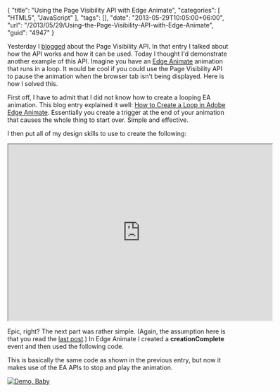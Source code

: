 {
	"title": "Using the Page Visibility API with Edge Animate",
	"categories": [
		"HTML5",
		"JavaScript"
	],
	"tags": [],
	"date": "2013-05-29T10:05:00+06:00",
	"url": "/2013/05/29/Using-the-Page-Visibility-API-with-Edge-Animate",
	"guid": "4947"
}

Yesterday I <a href="http://www.raymondcamden.com/index.cfm/2013/5/28/Using-the-Page-Visibility-API">blogged</a> about the Page Visibility API. In that entry I talked about how the API works and how it can be used. Today I thought I'd demonstrate another example of this API. Imagine you have an <a href="http://html.adobe.com/edge/animate/">Edge Animate</a> animation that runs in a loop. It would be cool if you could use the Page Visibility API to pause the animation when the browser tab isn't being displayed. Here is how I solved this.
<!--more-->
First off, I have to admit that I did not know how to create a looping EA animation. This blog entry explained it well: <a href="http://www.cyprich.com/2012/09/05/how-to-create-a-loop-in-adobe-edge-animate/">How to Create a Loop in Adobe Edge Animate</a>. Essentially you create a trigger at the end of your animation that causes the whole thing to start over. Simple and effective.

I then put all of my design skills to use to create the following:

<iframe width="600" height="400" src="http://www.raymondcamden.com/demos/2013/may/29/Untitled-1.html"></iframe>

Epic, right? The next part was rather simple. (Again, the assumption here is that you read the <a href="http://www.raymondcamden.com/index.cfm/2013/5/28/Using-the-Page-Visibility-API">last post</a>.) In Edge Animate I created a <strong>creationComplete</strong> event and then used the following code.

<script src="https://gist.github.com/cfjedimaster/5670449.js"></script>

This is basically the same code as shown in the previous entry, but now it makes use of the EA APIs to stop and play the animation.

<a href="http://www.raymondcamden.com/demos/2013/may/29/Untitled-1.html"><img src="http://static.raymondcamden.com/images/icon_128.png" title="Demo, Baby" border="0"></a>